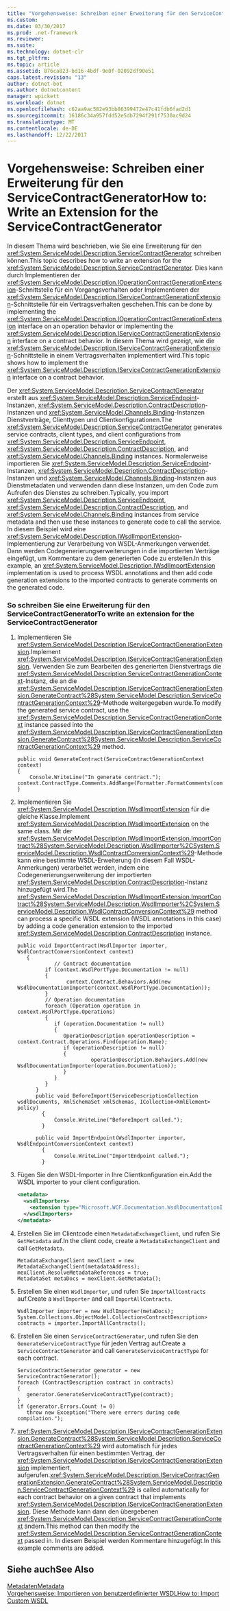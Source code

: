 ```yaml
---
title: "Vorgehensweise: Schreiben einer Erweiterung für den ServiceContractGenerator"
ms.custom: 
ms.date: 03/30/2017
ms.prod: .net-framework
ms.reviewer: 
ms.suite: 
ms.technology: dotnet-clr
ms.tgt_pltfrm: 
ms.topic: article
ms.assetid: 876ca823-bd16-4bdf-9e0f-02092df90e51
caps.latest.revision: "13"
author: dotnet-bot
ms.author: dotnetcontent
manager: wpickett
ms.workload: dotnet
ms.openlocfilehash: c62aa9ac582e93bb86399472e47c41fdb6fad2d1
ms.sourcegitcommit: 16186c34a957fdd52e5db7294f291f7530ac9d24
ms.translationtype: MT
ms.contentlocale: de-DE
ms.lasthandoff: 12/22/2017
---
```

# <a name="how-to-write-an-extension-for-the-servicecontractgenerator"></a><span data-ttu-id="17295-102">Vorgehensweise: Schreiben einer Erweiterung für den ServiceContractGenerator</span><span class="sxs-lookup"><span data-stu-id="17295-102">How to: Write an Extension for the ServiceContractGenerator</span></span>
<span data-ttu-id="17295-103">In diesem Thema wird beschrieben, wie Sie eine Erweiterung für den <xref:System.ServiceModel.Description.ServiceContractGenerator> schreiben können.</span><span class="sxs-lookup"><span data-stu-id="17295-103">This topic describes how to write an extension for the <xref:System.ServiceModel.Description.ServiceContractGenerator>.</span></span> <span data-ttu-id="17295-104">Dies kann durch Implementieren der <xref:System.ServiceModel.Description.IOperationContractGenerationExtension>-Schnittstelle für ein Vorgangsverhalten oder Implementieren der <xref:System.ServiceModel.Description.IServiceContractGenerationExtension>-Schnittstelle für ein Vertragsverhalten geschehen.</span><span class="sxs-lookup"><span data-stu-id="17295-104">This can be done by implementing the <xref:System.ServiceModel.Description.IOperationContractGenerationExtension> interface on an operation behavior or implementing the <xref:System.ServiceModel.Description.IServiceContractGenerationExtension> interface on a contract behavior.</span></span> <span data-ttu-id="17295-105">In diesem Thema wird gezeigt, wie die <xref:System.ServiceModel.Description.IServiceContractGenerationExtension>-Schnittstelle in einem Vertragsverhalten implementiert wird.</span><span class="sxs-lookup"><span data-stu-id="17295-105">This topic shows how to implement the <xref:System.ServiceModel.Description.IServiceContractGenerationExtension> interface on a contract behavior.</span></span>  
  
 <span data-ttu-id="17295-106">Der <xref:System.ServiceModel.Description.ServiceContractGenerator> erstellt aus <xref:System.ServiceModel.Description.ServiceEndpoint>-Instanzen, <xref:System.ServiceModel.Description.ContractDescription>-Instanzen und <xref:System.ServiceModel.Channels.Binding>-Instanzen Dienstverträge, Clienttypen und Clientkonfigurationen.</span><span class="sxs-lookup"><span data-stu-id="17295-106">The <xref:System.ServiceModel.Description.ServiceContractGenerator> generates service contracts, client types, and client configurations from <xref:System.ServiceModel.Description.ServiceEndpoint>, <xref:System.ServiceModel.Description.ContractDescription>, and <xref:System.ServiceModel.Channels.Binding> instances.</span></span> <span data-ttu-id="17295-107">Normalerweise importieren Sie <xref:System.ServiceModel.Description.ServiceEndpoint>-Instanzen, <xref:System.ServiceModel.Description.ContractDescription>-Instanzen und <xref:System.ServiceModel.Channels.Binding>-Instanzen aus Dienstmetadaten und verwenden dann diese Instanzen, um den Code zum Aufrufen des Dienstes zu schreiben.</span><span class="sxs-lookup"><span data-stu-id="17295-107">Typically, you import <xref:System.ServiceModel.Description.ServiceEndpoint>, <xref:System.ServiceModel.Description.ContractDescription>, and <xref:System.ServiceModel.Channels.Binding> instances from service metadata and then use these instances to generate code to call the service.</span></span> <span data-ttu-id="17295-108">In diesem Beispiel wird eine <xref:System.ServiceModel.Description.IWsdlImportExtension>-Implementierung zur Verarbeitung von WSDL-Anmerkungen verwendet. Dann werden Codegenerierungserweiterungen in die importierten Verträge eingefügt, um Kommentare zu dem generierten Code zu erstellen.</span><span class="sxs-lookup"><span data-stu-id="17295-108">In this example, an <xref:System.ServiceModel.Description.IWsdlImportExtension> implementation is used to process WSDL annotations and then add code generation extensions to the imported contracts to generate comments on the generated code.</span></span>  
  
### <a name="to-write-an-extension-for-the-servicecontractgenerator"></a><span data-ttu-id="17295-109">So schreiben Sie eine Erweiterung für den ServiceContractGenerator</span><span class="sxs-lookup"><span data-stu-id="17295-109">To write an extension for the ServiceContractGenerator</span></span>  
  
1.  <span data-ttu-id="17295-110">Implementieren Sie <xref:System.ServiceModel.Description.IServiceContractGenerationExtension>.</span><span class="sxs-lookup"><span data-stu-id="17295-110">Implement <xref:System.ServiceModel.Description.IServiceContractGenerationExtension>.</span></span> <span data-ttu-id="17295-111">Verwenden Sie zum Bearbeiten des generierten Dienstvertrags die <xref:System.ServiceModel.Description.ServiceContractGenerationContext>-Instanz, die an die <xref:System.ServiceModel.Description.IServiceContractGenerationExtension.GenerateContract%28System.ServiceModel.Description.ServiceContractGenerationContext%29>-Methode weitergegeben wurde.</span><span class="sxs-lookup"><span data-stu-id="17295-111">To modify the generated service contract, use the <xref:System.ServiceModel.Description.ServiceContractGenerationContext> instance passed into the <xref:System.ServiceModel.Description.IServiceContractGenerationExtension.GenerateContract%28System.ServiceModel.Description.ServiceContractGenerationContext%29> method.</span></span>  
  
    ```  
    public void GenerateContract(ServiceContractGenerationContext context)  
    {  
        Console.WriteLine("In generate contract.");  
    context.ContractType.Comments.AddRange(Formatter.FormatComments(commentText));  
    }  
    ```  
  
2.  <span data-ttu-id="17295-112">Implementieren Sie <xref:System.ServiceModel.Description.IWsdlImportExtension> für die gleiche Klasse.</span><span class="sxs-lookup"><span data-stu-id="17295-112">Implement <xref:System.ServiceModel.Description.IWsdlImportExtension> on the same class.</span></span> <span data-ttu-id="17295-113">Mit der <xref:System.ServiceModel.Description.IWsdlImportExtension.ImportContract%28System.ServiceModel.Description.WsdlImporter%2CSystem.ServiceModel.Description.WsdlContractConversionContext%29>-Methode kann eine bestimmte WSDL-Erweiterung (in diesem Fall WSDL-Anmerkungen) verarbeitet werden, indem eine Codegenerierungserweiterung der importierten <xref:System.ServiceModel.Description.ContractDescription>-Instanz hinzugefügt wird.</span><span class="sxs-lookup"><span data-stu-id="17295-113">The <xref:System.ServiceModel.Description.IWsdlImportExtension.ImportContract%28System.ServiceModel.Description.WsdlImporter%2CSystem.ServiceModel.Description.WsdlContractConversionContext%29> method can process a specific WSDL extension (WSDL annotations in this case) by adding a code generation extension to the imported <xref:System.ServiceModel.Description.ContractDescription> instance.</span></span>  
  
    ```  
    public void ImportContract(WsdlImporter importer, WsdlContractConversionContext context)  
       {  
                // Contract documentation  
             if (context.WsdlPortType.Documentation != null)  
             {  
                    context.Contract.Behaviors.Add(new WsdlDocumentationImporter(context.WsdlPortType.Documentation));  
             }  
             // Operation documentation  
             foreach (Operation operation in context.WsdlPortType.Operations)  
             {  
                if (operation.Documentation != null)  
                {  
                   OperationDescription operationDescription = context.Contract.Operations.Find(operation.Name);  
                   if (operationDescription != null)  
                   {  
                            operationDescription.Behaviors.Add(new WsdlDocumentationImporter(operation.Documentation));  
                   }  
                }  
             }  
          }  
          public void BeforeImport(ServiceDescriptionCollection wsdlDocuments, XmlSchemaSet xmlSchemas, ICollection<XmlElement> policy)   
            {  
                Console.WriteLine("BeforeImport called.");  
            }  
  
          public void ImportEndpoint(WsdlImporter importer, WsdlEndpointConversionContext context)   
            {  
                Console.WriteLine("ImportEndpoint called.");  
            }  
    ```  
  
3.  <span data-ttu-id="17295-114">Fügen Sie den WSDL-Importer in Ihre Clientkonfiguration ein.</span><span class="sxs-lookup"><span data-stu-id="17295-114">Add the WSDL importer to your client configuration.</span></span>  
  
    ```xml  
    <metadata>  
      <wsdlImporters>  
        <extension type="Microsoft.WCF.Documentation.WsdlDocumentationImporter, WsdlDocumentation" />  
      </wsdlImporters>  
    </metadata>  
    ```  
  
4.  <span data-ttu-id="17295-115">Erstellen Sie im Clientcode einen `MetadataExchangeClient`, und rufen Sie `GetMetadata` auf.</span><span class="sxs-lookup"><span data-stu-id="17295-115">In the client code, create a `MetadataExchangeClient` and call `GetMetadata`.</span></span>  
  
    ```  
    MetadataExchangeClient mexClient = new MetadataExchangeClient(metadataAddress);  
    mexClient.ResolveMetadataReferences = true;  
    MetadataSet metaDocs = mexClient.GetMetadata();  
    ```  
  
5.  <span data-ttu-id="17295-116">Erstellen Sie einen `WsdlImporter`, und rufen Sie `ImportAllContracts` auf.</span><span class="sxs-lookup"><span data-stu-id="17295-116">Create a `WsdlImporter` and call `ImportAllContracts`.</span></span>  
  
    ```  
    WsdlImporter importer = new WsdlImporter(metaDocs);            System.Collections.ObjectModel.Collection<ContractDescription> contracts = importer.ImportAllContracts();  
    ```  
  
6.  <span data-ttu-id="17295-117">Erstellen Sie einen `ServiceContractGenerator`, und rufen Sie den `GenerateServiceContractType` für jeden Vertrag auf.</span><span class="sxs-lookup"><span data-stu-id="17295-117">Create a `ServiceContractGenerator` and call `GenerateServiceContractType` for each contract.</span></span>  
  
    ```  
    ServiceContractGenerator generator = new ServiceContractGenerator();  
    foreach (ContractDescription contract in contracts)  
    {  
       generator.GenerateServiceContractType(contract);  
    }  
    if (generator.Errors.Count != 0)  
       throw new Exception("There were errors during code compilation.");  
    ```  
  
7.  <span data-ttu-id="17295-118"><xref:System.ServiceModel.Description.IServiceContractGenerationExtension.GenerateContract%28System.ServiceModel.Description.ServiceContractGenerationContext%29> wird automatisch für jedes Vertragsverhalten für einen bestimmten Vertrag, der <xref:System.ServiceModel.Description.IServiceContractGenerationExtension> implementiert, aufgerufen.</span><span class="sxs-lookup"><span data-stu-id="17295-118"><xref:System.ServiceModel.Description.IServiceContractGenerationExtension.GenerateContract%28System.ServiceModel.Description.ServiceContractGenerationContext%29> is called automatically for each contract behavior on a given contract that implements <xref:System.ServiceModel.Description.IServiceContractGenerationExtension>.</span></span> <span data-ttu-id="17295-119">Diese Methode kann dann den übergebenen <xref:System.ServiceModel.Description.ServiceContractGenerationContext> ändern.</span><span class="sxs-lookup"><span data-stu-id="17295-119">This method can then modify the <xref:System.ServiceModel.Description.ServiceContractGenerationContext> passed in.</span></span> <span data-ttu-id="17295-120">In diesem Beispiel werden Kommentare hinzugefügt.</span><span class="sxs-lookup"><span data-stu-id="17295-120">In this example comments are added.</span></span>  
  
## <a name="see-also"></a><span data-ttu-id="17295-121">Siehe auch</span><span class="sxs-lookup"><span data-stu-id="17295-121">See Also</span></span>  
 [<span data-ttu-id="17295-122">Metadaten</span><span class="sxs-lookup"><span data-stu-id="17295-122">Metadata</span></span>](../../../../docs/framework/wcf/feature-details/metadata.md)  
 [<span data-ttu-id="17295-123">Vorgehensweise: Importieren von benutzerdefinierter WSDL</span><span class="sxs-lookup"><span data-stu-id="17295-123">How to: Import Custom WSDL</span></span>](../../../../docs/framework/wcf/extending/how-to-import-custom-wsdl.md)
